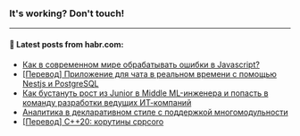 ### It's working? Don't touch!

---
<!--
#### 🛠️ Technical stack:

![C++](https://img.shields.io/badge/C++-informational?logo=c%2B%2B&style=flat&logoColor=white&color=9C033A)
![Java](https://img.shields.io/badge/Java-informational?logo=java&style=flat&logoColor=white&color=007396)
![Kotlin](https://img.shields.io/badge/Kotlin-informational?logo=Kotlin&style=flat&logoColor=white&color=0095D5)
![JS](https://img.shields.io/badge/JS-informational?logo=javaScript&style=flat&logoColor=black&color=F7Df1E) <br>
![HTML5](https://img.shields.io/badge/HTML5-informational?logo=html5&style=flat&logoColor=white&color=E34F26)
![CSS3](https://img.shields.io/badge/CSS3-informational?logo=css3&style=flat&logoColor=white&color=157286)
![Sass](https://img.shields.io/badge/Saas-informational?logo=sass&style=flat&logoColor=white&color=hotpink)
![PHP](https://img.shields.io/badge/PHP-informational?logo=php&style=flat&logoColor=white&color=777BB4) <br>
![WebPAck](https://img.shields.io/badge/WebPack-informational?logo=webPack&style=flat&logoColor=white&color=FF6F00)
![Bootstrap](https://img.shields.io/badge/Bootstrap-informational?logo=Bootstrap&style=flat&logoColor=white&color=7952B3)
![MySQL](https://img.shields.io/badge/MySQL-informational?logo=MySQL&style=flat&logoColor=white&color=00f) <br>
![NodeJS](https://img.shields.io/badge/NodeJS-informational?logo=node.js&style=flat&logoColor=white&color=43853D)
![Spring](https://img.shields.io/badge/Spring-informational?logo=Spring&style=flat&logoColor=white&color=0A9EDC)
![Angular](https://img.shields.io/badge/Vue-informational?logo=vue.js&style=flat&logoColor=white&color=red)
![Git](https://img.shields.io/badge/Git-informational?logo=git&style=flat&logoColor=white&color=darkorange)

___
-->

#### 💬 Latest posts from habr.com:

<!-- BLOG-POST-LIST:START -->
- [Как в современном мире обрабатывать ошибки в Javascript?](https://habr.com/ru/post/672888/?utm_source=habrahabr&utm_medium=rss&utm_campaign=672888)
- [[Перевод] Приложение для чата в реальном времени с помощью Nestjs и PostgreSQL](https://habr.com/ru/post/672848/?utm_source=habrahabr&utm_medium=rss&utm_campaign=672848)
- [Как бустануть рост из Junior в Middle ML-инженера и попасть в команду разработки ведущих ИТ-компаний](https://habr.com/ru/post/672876/?utm_source=habrahabr&utm_medium=rss&utm_campaign=672876)
- [Аналитика в декларативном стиле с поддержкой многомодульности](https://habr.com/ru/post/672862/?utm_source=habrahabr&utm_medium=rss&utm_campaign=672862)
- [[Перевод] C++20: корутины cppcoro](https://habr.com/ru/post/672838/?utm_source=habrahabr&utm_medium=rss&utm_campaign=672838)
<!-- BLOG-POST-LIST:END -->
